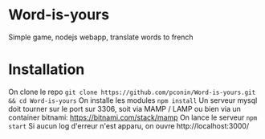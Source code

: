# Word-is-yours
Simple game, nodejs webapp, translate words to french

# Installation
On clone le repo
`git clone https://github.com/pconin/Word-is-yours.git && cd Word-is-yours`
On installe les modules
`npm install`
Un serveur mysql doit tourner sur le port sur 3306, soit via MAMP / LAMP ou bien via un container bitnami:  https://bitnami.com/stack/mamp
On lance le serveur
`npm start`
Si aucun log d'erreur n'est apparu, on ouvre http://localhost:3000/
